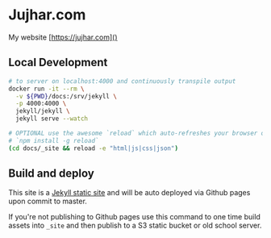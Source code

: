# Jujhar.com

My website [https://jujhar.com]()

## Local Development

```bash
# to server on localhost:4000 and continuously transpile output
docker run -it --rm \
  -v ${PWD}/docs:/srv/jekyll \
  -p 4000:4000 \
  jekyll/jekyll \
  jekyll serve --watch

# OPTIONAL use the awesome `reload` which auto-refreshes your browser on change using websockets
# `npm install -g reload`
(cd docs/_site && reload -e "html|js|css|json")
```

## Build and deploy

This site is a [Jekyll static site](https://jekyllrb.com/) and will be auto deployed via Github pages upon commit to master.

If you're not publishing to Github pages use this command to one time build assets into `_site` and then publish to a S3 static bucket or old school server.
